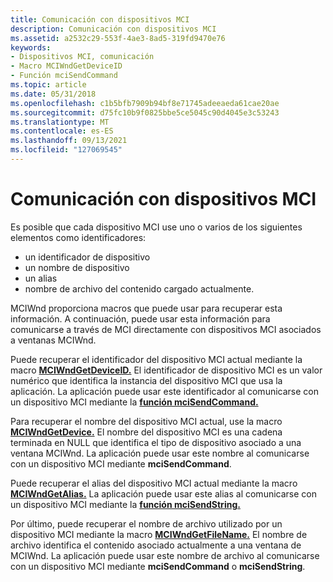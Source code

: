 ```yaml
---
title: Comunicación con dispositivos MCI
description: Comunicación con dispositivos MCI
ms.assetid: a2532c29-553f-4ae3-8ad5-319fd9470e76
keywords:
- Dispositivos MCI, comunicación
- Macro MCIWndGetDeviceID
- Función mciSendCommand
ms.topic: article
ms.date: 05/31/2018
ms.openlocfilehash: c1b5bfb7909b94bf8e71745adeeaeda61cae20ae
ms.sourcegitcommit: d75fc10b9f0825bbe5ce5045c90d4045e3c53243
ms.translationtype: MT
ms.contentlocale: es-ES
ms.lasthandoff: 09/13/2021
ms.locfileid: "127069545"
---
```

# <a name="communication-with-mci-devices"></a>Comunicación con dispositivos MCI

Es posible que cada dispositivo MCI use uno o varios de los siguientes elementos como identificadores:

-   un identificador de dispositivo
-   un nombre de dispositivo
-   un alias
-   nombre de archivo del contenido cargado actualmente.

MCIWnd proporciona macros que puede usar para recuperar esta información. A continuación, puede usar esta información para comunicarse a través de MCI directamente con dispositivos MCI asociados a ventanas MCIWnd.

Puede recuperar el identificador del dispositivo MCI actual mediante la macro [**MCIWndGetDeviceID.**](/windows/desktop/api/Vfw/nf-vfw-mciwndgetdeviceid) El identificador de dispositivo MCI es un valor numérico que identifica la instancia del dispositivo MCI que usa la aplicación. La aplicación puede usar este identificador al comunicarse con un dispositivo MCI mediante la [**función mciSendCommand.**](/previous-versions//dd757160(v=vs.85))

Para recuperar el nombre del dispositivo MCI actual, use la macro [**MCIWndGetDevice.**](/windows/desktop/api/Vfw/nf-vfw-mciwndgetdevice) El nombre del dispositivo MCI es una cadena terminada en NULL que identifica el tipo de dispositivo asociado a una ventana MCIWnd. La aplicación puede usar este nombre al comunicarse con un dispositivo MCI mediante **mciSendCommand**.

Puede recuperar el alias del dispositivo MCI actual mediante la macro [**MCIWndGetAlias.**](/windows/desktop/api/Vfw/nf-vfw-mciwndgetalias) La aplicación puede usar este alias al comunicarse con un dispositivo MCI mediante la [**función mciSendString.**](/previous-versions//dd757161(v=vs.85))

Por último, puede recuperar el nombre de archivo utilizado por un dispositivo MCI mediante la macro [**MCIWndGetFileName.**](/windows/desktop/api/Vfw/nf-vfw-mciwndgetfilename) El nombre de archivo identifica el contenido asociado actualmente a una ventana de MCIWnd. La aplicación puede usar este nombre de archivo al comunicarse con un dispositivo MCI mediante **mciSendCommand** o **mciSendString**.

 

 